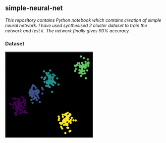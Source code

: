 <h2>simple-neural-net</h2>
<p><i>
This repository contains Python notebook which contains creation of simple neural network. I have used synthesised 2 cluster dataset to train the network and test it. The network finally gives 90% accuracy.
  </i></p>

<h3>Dataset</h3>
<img src="snapshots/dataset.PNG">
